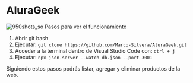 # AluraGeek
![950shots_so](https://github.com/Marco-Silvera/AluraGeek/assets/149970856/8bd74fa4-6946-4aec-a523-74218ca6e029)
Pasos para ver el funcionamiento
1. Abrir git bash
2. Ejecutar: `git clone https://github.com/Marco-Silvera/AluraGeek.git`
3. Acceder a la terminal dentro de Visual Studio Code con: `ctrl + j`
4. Ejecutar: `npx json-server --watch db.json --port 3001`

Siguiendo estos pasos podrás listar, agregar y eliminar productos de la web.
